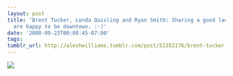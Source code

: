 ```yaml
---
layout: post
title: 'Brent Tucker, Londa Quisling and Ryan Smith: Sharing a good laugh. The engineers
  are happy to be downtown. :-)'
date: '2008-09-23T00:08:45-07:00'
tags: 
tumblr_url: http://alexhwilliams.tumblr.com/post/51352176/brent-tucker-londa-quisling-and-ryan-smith
---
```

<img src="http://25.media.tumblr.com/EXq6qISREe7qdo29E4fRnqWJo1_250.jpg"/>
